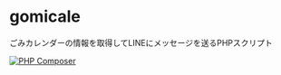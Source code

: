 # gomicale
ごみカレンダーの情報を取得してLINEにメッセージを送るPHPスクリプト

[![PHP Composer](https://github.com/radiocat/gomicale/actions/workflows/php.yml/badge.svg)](https://github.com/radiocat/gomicale/actions/workflows/php.yml)
